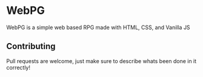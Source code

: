# WebPG
WebPG is a simple web based RPG made with HTML, CSS, and Vanilla JS

## Contributing
Pull requests are welcome, just make sure to describe whats been done in it correctly!

